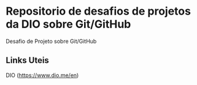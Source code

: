 # Repositorio de desafios de projetos da DIO sobre Git/GitHub
Desafio de Projeto sobre Git/GitHub

## Links Uteis
DIO (https://www.dio.me/en)
